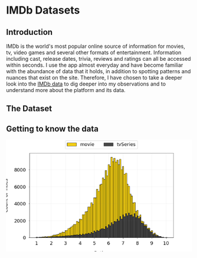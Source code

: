 # IMDb Datasets 

## Introduction

IMDb is the world's most popular online source of information for movies, tv, video games and several other formats of entertainment. Information including cast, release dates, trivia, reviews and ratings can all be accessed within seconds. I use the app almost everyday and have become familiar with the abundance of data that it holds, in addition to spotting patterns and nuances that exist on the site. Therefore, I have chosen to take a deeper look into the [IMDb data](https://www.imdb.com/interfaces/) to dig deeper into my observations and to understand more about the platform and its data.

## The Dataset

## Getting to know the data

![alt text](https://github.com/omarley95/imdb-data/blob/main/images/RatingsMoviesVsTvSeries.png?raw=true)
